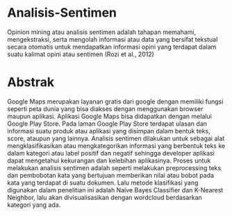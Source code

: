 # Analisis-Sentimen
Opinion mining atau analisis sentimen adalah tahapan memahami, mengekstraksi, serta mengolah informasi atau data yang bersifat tekstual secara otomatis untuk mendapatkan informasi opini yang terdapat dalam suatu kalimat opini atau sentimen (Rozi et al., 2012)
# Abstrak
Google Maps merupakan layanan gratis dari google dengan memiliki fungsi seperti peta dunia yang bisa diakses dengan menggunakan browser maupun aplikasi. Aplikasi Google Maps bisa didapatkan dengan melalui Google Play Store. Pada laman Google Play Store terdapat ulasan dan informasi suatu produk atau aplikasi yang disimpan dalam bentuk teks, score, ataupun yang lainnya. Analisis sentimen dilakukan untuk sebagai alat mengklasifikasikan atau mengkategorikan informasi yang berbentuk teks ke dalam kategori atau label positif dan negatif sehingga developer aplikasi dapat mengetahui kekurangan dan kelebihan aplikasinya. Proses untuk melakukan analisis sentimen adalah seperti melakukan preprocessing teks dan pembobotan kata yang bertujuan memberikan nilai atau bobot pada kata yang terdapat di suatu dokumen. Lalu metode klasifikasi yang digunakan dalam penelitian ini adalah Naïve Bayes Classifier dan K-Nearest Neighbor, lalu akan divisualisasikan dengan wordcloud berdasarkan kategori yang ada.

